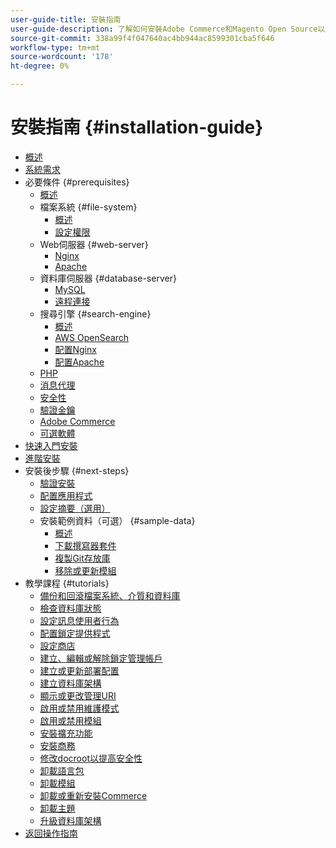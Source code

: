 ```yaml
---
user-guide-title: 安裝指南
user-guide-description: 了解如何安裝Adobe Commerce和Magento Open Source以進行內部部署。
source-git-commit: 338a99f4f047640ac4bb944ac8599301cba5f646
workflow-type: tm+mt
source-wordcount: '178'
ht-degree: 0%

---
```



# 安裝指南 {#installation-guide}

- [概述](overview.md)
- [系統需求](system-requirements.md)
- 必要條件 {#prerequisites}
   - [概述](prerequisites/overview.md)
   - 檔案系統 {#file-system}
      - [概述](prerequisites/file-system/overview.md)
      - [設定權限](prerequisites/file-system/configure-permissions.md)
   - Web伺服器 {#web-server}
      - [Nginx](prerequisites/web-server/nginx.md)
      - [Apache](prerequisites/web-server/apache.md)
   - 資料庫伺服器 {#database-server}
      - [MySQL](prerequisites/database/mysql.md)
      - [遠程連接](prerequisites/database/mysql-remote.md)
   - 搜尋引擎 {#search-engine}
      - [概述](prerequisites/search-engine/overview.md)
      - [AWS OpenSearch](prerequisites/search-engine/aws-opensearch.md)
      - [配置Nginx](prerequisites/search-engine/configure-nginx.md)
      - [配置Apache](prerequisites/search-engine/configure-apache.md)
   - [PHP](prerequisites/php-settings.md)
   - [消息代理](prerequisites/rabbitmq.md)
   - [安全性](prerequisites/security.md)
   - [驗證金鑰](prerequisites/authentication-keys.md)
   - [Adobe Commerce](prerequisites/commerce.md)
   - [可選軟體](prerequisites/optional-software.md)
- [快速入門安裝](composer.md)
- [進階安裝](advanced.md)
- 安裝後步驟 {#next-steps}
   - [驗證安裝](next-steps/verify.md)
   - [配置應用程式](next-steps/configuration.md)
   - [設定摘要（選用）](next-steps/set-umask.md)
   - 安裝範例資料（可選） {#sample-data}
      - [概述](sample-data/overview.md)
      - [下載撰寫器套件](sample-data/composer-packages.md)
      - [複製Git存放庫](sample-data/git-repositories.md)
      - [移除或更新模組](sample-data/remove-or-update.md)
- 教學課程 {#tutorials}
   - [備份和回滾檔案系統、介質和資料庫](tutorials/backup.md)
   - [檢查資料庫狀態](tutorials/database-status.md)
   - [設定訊息使用者行為](tutorials/message-consumers.md)
   - [配置鎖定提供程式](tutorials/lock-provider.md)
   - [設定商店](tutorials/store.md)
   - [建立、編輯或解除鎖定管理帳戶](tutorials/admin.md)
   - [建立或更新部署配置](tutorials/deployment.md)
   - [建立資料庫架構](tutorials/database.md)
   - [顯示或更改管理URI](tutorials/admin-uri.md)
   - [啟用或禁用維護模式](tutorials/maintenance-mode.md)
   - [啟用或禁用模組](tutorials/manage-modules.md)
   - [安裝擴充功能](tutorials/extensions.md)
   - [安裝商務](tutorials/install.md)
   - [修改docroot以提高安全性](tutorials/docroot.md)
   - [卸載語言包](tutorials/language-packages.md)
   - [卸載模組](tutorials/uninstall-modules.md)
   - [卸載或重新安裝Commerce](tutorials/uninstall.md)
   - [卸載主題](tutorials/themes.md)
   - [升級資料庫架構](tutorials/database-upgrade.md)
- [返回操作指南](https://experienceleague.adobe.com/docs/commerce-operations/operational-guides/home.html)
